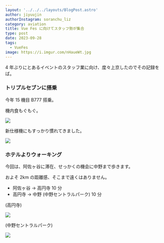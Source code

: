 ```yaml
---
layout: '../../../layouts/BlogPost.astro'
author: jiyuujin
authorInstagram: soranchu_liz
category: aviation
title: Vue Fes に向けてスタッフ勢が集合
type: post
date: 2023-09-28
tags:
  - VueFes
image: https://i.imgur.com/nHaueWt.jpg
---
```


4 年ぶりにとあるイベントのスタッフ業に向け、度々上京したのでその記録をば。

### トリプルセブンに搭乗

今年 15 機目 B777 搭乗。

機内食もぐもぐ。

![](/assets/img/20230928/kinaishoku.JPG)

新仕様機にもすっかり慣れてきました。

![](/assets/img/20230928/JA741A.JPG)

### ホテルよりウォーキング

今回は、阿佐ヶ谷に滞在、せっかくの機会に中野まで歩きます。

およそ 2km の距離感、そこまで遠くはありません。

- 阿佐ヶ谷 -> 高円寺 10 分
- 高円寺 -> 中野 (中野セントラルパーク) 10 分

(高円寺)

![](/assets/img/20230928/Suginami.JPG)

(中野セントラルパーク)

![](/assets/img/20230928/Nakano.JPG)
